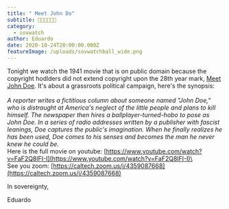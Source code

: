```yaml
---
title: " Meet John Do"
subtitle: 🥜🦌🤪😳🍞🥖
category:
  - sovwatch
author: Eduardo
date: 2020-10-24T20:00:00.000Z
featureImage: /uploads/sovwatchball_wide.png
---
```

Tonight we watch the 1941 movie that is on public domain because the copyright hodlders did not extend copyright upon the 28th year mark, [Meet John Doe](https://www.youtube.com/watch?v=9j3gdbdnoEk). It's about a grassroots political campaign, here's the synopsis:\
\
*A reporter writes a fictitious column about someone named "John Doe," who is distraught at America's neglect of the little people and plans to kill himself. The newspaper then hires a ballplayer-turned-hobo to pose as John Doe. In a series of radio addresses written by a publisher with fascist leanings, Doe captures the public's imagination. When he finally realizes he has been used, Doe comes to his senses and becomes the man he never knew he could be.*\
Here is the full movie on youtube: [https://www.youtube.com/watch?​v=FaF2Q8lFI-I](https://www.youtube.com/watch?v=FaF2Q8lFI-I)\
\
See you zoom: [https://caltech.zoom.us/​j/4359087668](https://caltech.zoom.us/j/4359087668)



In sovereignty,



Eduardo